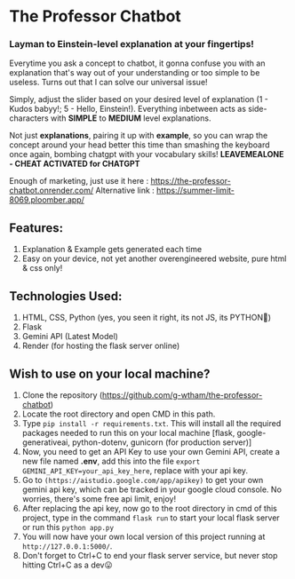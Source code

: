 # The Professor Chatbot

### Layman to Einstein-level explanation at your fingertips!

Everytime you ask a concept to chatbot, it gonna confuse you with an explanation that's way out of your understanding or too simple to be useless. Turns out that I can solve our universal issue!

Simply, adjust the slider based on your desired level of explanation (1 - Kudos babyy!; 5 - Hello, Einstein!). Everything inbetween acts as side-characters with **SIMPLE** to **MEDIUM** level explanations.

Not just **explanations**, pairing it up with **example**, so you can wrap the concept around your head better this time than smashing the keyboard once again, bombing chatgpt with your vocabulary skills!
**LEAVEMEALONE - CHEAT ACTIVATED for CHATGPT**

Enough of marketing, just use it here : https://the-professor-chatbot.onrender.com/
Alternative link : https://summer-limit-8069.ploomber.app/

## Features:

1. Explanation & Example gets generated each time
2. Easy on your device, not yet another overengineered website, pure html & css only!

## Technologies Used:

1. HTML, CSS, Python (yes, you seen it right, its not JS, its PYTHON🐍)
2. Flask
3. Gemini API (Latest Model)
4. Render (for hosting the flask server online)

## Wish to use on your local machine?

1. Clone the repository (https://github.com/g-wtham/the-professor-chatbot)
2. Locate the root directory and open CMD in this path.
3. Type ``pip install -r requirements.txt``. This will install all the required packages needed to run this on your local machine
   [flask, google-generativeai, python-dotenv, gunicorn (for production server)]
4. Now, you need to get an API Key to use your own Gemini API, create a new file named **.env**, add this into the file ``export GEMINI_API_KEY=your_api_key_here``, replace with your api key.
5. Go to ``(https://aistudio.google.com/app/apikey)`` to get your own gemini api key, which can be tracked in your google cloud console. No worries, there's some free api limit, enjoy!
6. After replacing the api key, now go to the root directory in cmd of this project, type in the command ``flask run`` to start your local flask server or run this ``python app.py``
7. You will now have your own local version of this project running at ``http://127.0.0.1:5000/``.
8. Don't forget to Ctrl+C to end your flask server service, but never stop hitting Ctrl+C as a dev😛
